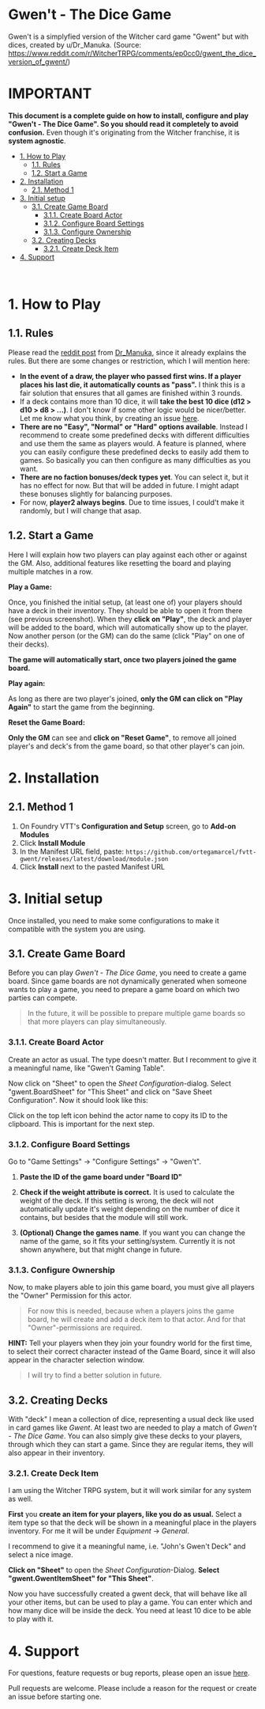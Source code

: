 # Gwen't - The Dice Game <!-- omit in toc -->
Gwen't is a simplyfied version of the Witcher card game "Gwent" but with dices, created by u/Dr_Manuka. (Source: https://www.reddit.com/r/WitcherTRPG/comments/ep0cc0/gwent_the_dice_version_of_gwent/)

# IMPORTANT <!-- omit in toc -->
**This document is a complete guide on how to install, configure and play "Gwen't - The Dice Game". So you should read it completely to avoid confusion.**
Even though it's originating from the Witcher franchise, it is **system agnostic**.

- [1. How to Play](#1-how-to-play)
  - [1.1. Rules](#11-rules)
  - [1.2. Start a Game](#12-start-a-game)
- [2. Installation](#2-installation)
  - [2.1. Method 1](#21-method-1)
- [3. Initial setup](#3-initial-setup)
  - [3.1. Create Game Board](#31-create-game-board)
    - [3.1.1. Create Board Actor](#311-create-board-actor)
    - [3.1.2. Configure Board Settings](#312-configure-board-settings)
    - [3.1.3. Configure Ownership](#313-configure-ownership)
  - [3.2. Creating Decks](#32-creating-decks)
    - [3.2.1. Create Deck Item](#321-create-deck-item)
- [4. Support](#4-support)

<br>

# 1. How to Play
## 1.1. Rules
<!-- TODO: Show image of board, where to players are playing -->
Please read the [reddit post](https://www.reddit.com/r/WitcherTRPG/comments/ep0cc0/gwent_the_dice_version_of_gwent/) from [Dr_Manuka](https://www.reddit.com/u/Dr_Manuka), since it already explains the rules. But there are some changes or restriction, which I will mention here:

* **In the event of a draw, the player who passed first wins. If a player places his last die, it automatically counts as "pass".** I think this is a fair solution that ensures that all games are finished within 3 rounds.
* If a deck contains more than 10 dice, it will **take the best 10 dice (d12 > d10 > d8 > ...)**. I don't know if some other logic would be nicer/better. Let me know what you think, by creating an issue [here](https://github.com/ortegamarcel/fvtt-gwent/issues).
* **There are no "Easy", "Normal" or "Hard" options available**. Instead I recommend to create some predefined decks with different difficulties and use them the same as players would. A feature is planned, where you can easily configure these predefined decks to easily add them to games. So basically you can then configure as many difficulties as you want.
* **There are no faction bonuses/deck types yet**. You can select it, but it has no effect for now. But that will be added in future. I might adapt these bonuses slightly for balancing purposes.
* For now, **player2 always begins**. Due to time issues, I could't make it randomly, but I will change that asap.

## 1.2. Start a Game
Here I will explain how two players can play against each other or against the GM. Also, additional features like resetting the board and playing multiple matches in a row.

**Play a Game:**

Once, you finished the initial setup, (at least one of) your players should have a deck in their inventory. They should be able to open it from there (see previous screenshot). When they **click on "Play"**, the deck and player will be added to the board, which will automatically show up to the player. Now another person (or the GM) can do the same (click "Play" on one of their decks).

**The game will automatically start, once two players joined the game board.**

<!-- Show image of board -->

**Play again:**

As long as there are two player's joined, **only the GM can click on "Play Again"** to start the game from the beginning.

**Reset the Game Board:**

**Only the GM** can see and **click on "Reset Game"**, to remove all joined player's and deck's from the game board, so that other player's can join.

# 2. Installation
<!-- ## Method 1
1. On Foundry VTT's **Configuration and Setup** screen, go to **Add-on Modules**
2. Click **Install Module**
3. Search for **Token Action HUD TheWitcherTRPG** 
4. Click **Install** next to the module listing -->

## 2.1. Method 1
1. On Foundry VTT's **Configuration and Setup** screen, go to **Add-on Modules**
2. Click **Install Module**
3. In the Manifest URL field, paste: `https://github.com/ortegamarcel/fvtt-gwent/releases/latest/download/module.json`
4. Click **Install** next to the pasted Manifest URL

# 3. Initial setup
Once installed, you need to make some configurations to make it compatible with the system you are using.

## 3.1. Create Game Board
Before you can play *Gwen't - The Dice Game*, you need to create a game board. Since game boards are not dynamically generated when someone wants to play a game, you need to prepare a game board on which two parties can compete. 

<!-- TODO: Remove once multiple boards are implemented -->
> In the future, it will be possible to prepare multiple game boards so that more players can play simultaneously.

### 3.1.1. Create Board Actor
Create an actor as usual. The type doesn't matter. But I recomment to give it a meaningful name, like "Gwen't Gaming Table".

<!-- Show image of witcher actor -->

Now click on "Sheet" to open the *Sheet Configuration*-dialog. Select "gwent.BoardSheet" for "This Sheet" and click on "Save Sheet Configuration". Now it should look like this:

<!-- Show image of game board -->

Click on the top left icon behind the actor name to copy its ID to the clipboard. This is important for the next step.

### 3.1.2. Configure Board Settings
Go to "Game Settings" -> "Configure Settings" -> "Gwen't". 

<!-- Add settings screenshots with numbers -->

1. **Paste the ID of the game board under "Board ID"**

2. **Check if the weight attribute is correct.** It is used to calculate the weight of the deck. If this setting is wrong, the deck will not automatically update it's weight depending on the number of dice it contains, but besides that the module will still work.

3. **(Optional) Change the games name**. If you want you can change the name of the game, so it fits your setting/system. Currently it is not shown anywhere, but that might change in future.

### 3.1.3. Configure Ownership
Now, to make players able to join this game board, you must give all players the "Owner" Permission for this actor.

> For now this is needed, because when a players joins the game board, he will create and add a deck item to that actor. And for that "Owner"-permissions are required.

**HINT:** Tell your players when they join your foundry world for the first time, to select their correct character instead of the Game Board, since it will also appear in the character selection window.

> I will try to find a better solution in future.

## 3.2. Creating Decks
With "deck" I mean a collection of dice, representing a usual deck like used in card games like *Gwent*. At least two are needed to play a match of *Gwen't - The Dice Game*. You can also simply give these decks to your players, through which they can start a game. Since they are regular items, they will also appear in their inventory.

### 3.2.1. Create Deck Item
I am using the Witcher TRPG system, but it will work similar for any system as well.

**First** you **create an item for your players, like you do as usual.** Select a item type so that the deck will be shown in a meaningful place in the players inventory. For me it will be under *Equipment* -> *General*.

<!-- Show Image of create item box, where to select the type -->

I recommend to give it a meaningful name, i.e. "John's Gwen't Deck" and select a nice image.

<!-- Show the item, before the sheet type is changed -->

**Click on "Sheet"** to open the *Sheet Configuration*-Dialog. **Select "gwent.GwentItemSheet" for "This Sheet"**.

<!-- Show deck item sheet -->

Now you have successfully created a gwent deck, that will behave like all your other items, but can be used to play a game. You can enter which and how many dice will be inside the deck. You need at least 10 dice to be able to play with it.

# 4. Support
For questions, feature requests or bug reports, please open an issue [here](https://github.com/ortegamarcel/fvtt-gwent/issues).

Pull requests are welcome. Please include a reason for the request or create an issue before starting one.
